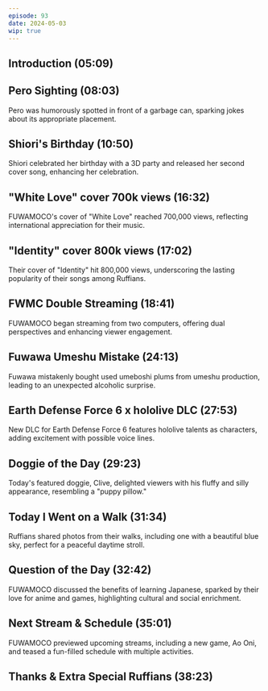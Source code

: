 ```yaml
---
episode: 93
date: 2024-05-03
wip: true
---
```


## Introduction (05:09)

## Pero Sighting (08:03)

Pero was humorously spotted in front of a garbage can, sparking jokes about its appropriate placement.

## Shiori's Birthday (10:50)

Shiori celebrated her birthday with a 3D party and released her second cover song, enhancing her celebration.

## "White Love" cover 700k views (16:32)

FUWAMOCO's cover of "White Love" reached 700,000 views, reflecting international appreciation for their music.

## "Identity" cover 800k views (17:02)

Their cover of "Identity" hit 800,000 views, underscoring the lasting popularity of their songs among Ruffians.

## FWMC Double Streaming (18:41)

FUWAMOCO began streaming from two computers, offering dual perspectives and enhancing viewer engagement.

## Fuwawa Umeshu Mistake (24:13)

Fuwawa mistakenly bought used umeboshi plums from umeshu production, leading to an unexpected alcoholic surprise.

## Earth Defense Force 6 x hololive DLC (27:53)

New DLC for Earth Defense Force 6 features hololive talents as characters, adding excitement with possible voice lines.

## Doggie of the Day (29:23)

Today's featured doggie, Clive, delighted viewers with his fluffy and silly appearance, resembling a "puppy pillow."

## Today I Went on a Walk (31:34)

Ruffians shared photos from their walks, including one with a beautiful blue sky, perfect for a peaceful daytime stroll.

## Question of the Day (32:42)

FUWAMOCO discussed the benefits of learning Japanese, sparked by their love for anime and games, highlighting cultural and social enrichment.

## Next Stream & Schedule (35:01)

FUWAMOCO previewed upcoming streams, including a new game, Ao Oni, and teased a fun-filled schedule with multiple activities.

## Thanks & Extra Special Ruffians (38:23)
